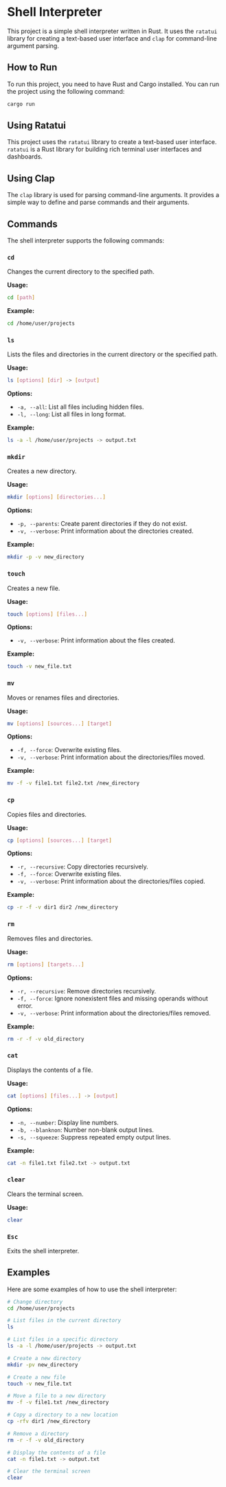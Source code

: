 # Shell Interpreter

This project is a simple shell interpreter written in Rust. It uses the `ratatui` library for creating a text-based user interface and `clap` for command-line argument parsing.

## How to Run

To run this project, you need to have Rust and Cargo installed. You can run the project using the following command:

```sh
cargo run
```

## Using Ratatui

This project uses the `ratatui` library to create a text-based user interface. `ratatui` is a Rust library for building rich terminal user interfaces and dashboards.

## Using Clap

The `clap` library is used for parsing command-line arguments. It provides a simple way to define and parse commands and their arguments.

## Commands

The shell interpreter supports the following commands:

### `cd`

Changes the current directory to the specified path.

**Usage:**

```sh
cd [path]
```

**Example:**

```sh
cd /home/user/projects
```

### `ls`

Lists the files and directories in the current directory or the specified path.

**Usage:**

```sh
ls [options] [dir] -> [output]
```

**Options:**

- `-a, --all`: List all files including hidden files.
- `-l, --long`: List all files in long format.

**Example:**

```sh
ls -a -l /home/user/projects -> output.txt
```

### `mkdir`

Creates a new directory.

**Usage:**

```sh
mkdir [options] [directories...]
```

**Options:**

- `-p, --parents`: Create parent directories if they do not exist.
- `-v, --verbose`: Print information about the directories created.

**Example:**

```sh
mkdir -p -v new_directory
```

### `touch`

Creates a new file.

**Usage:**

```sh
touch [options] [files...]
```

**Options:**

- `-v, --verbose`: Print information about the files created.

**Example:**

```sh
touch -v new_file.txt
```

### `mv`

Moves or renames files and directories.

**Usage:**

```sh
mv [options] [sources...] [target]
```

**Options:**

- `-f, --force`: Overwrite existing files.
- `-v, --verbose`: Print information about the directories/files moved.

**Example:**

```sh
mv -f -v file1.txt file2.txt /new_directory
```

### `cp`

Copies files and directories.

**Usage:**

```sh
cp [options] [sources...] [target]
```

**Options:**

- `-r, --recursive`: Copy directories recursively.
- `-f, --force`: Overwrite existing files.
- `-v, --verbose`: Print information about the directories/files copied.

**Example:**

```sh
cp -r -f -v dir1 dir2 /new_directory
```

### `rm`

Removes files and directories.

**Usage:**

```sh
rm [options] [targets...]
```

**Options:**

- `-r, --recursive`: Remove directories recursively.
- `-f, --force`: Ignore nonexistent files and missing operands without error.
- `-v, --verbose`: Print information about the directories/files removed.

**Example:**

```sh
rm -r -f -v old_directory
```

### `cat`

Displays the contents of a file.

**Usage:**

```sh
cat [options] [files...] -> [output]
```

**Options:**

- `-n, --number`: Display line numbers.
- `-b, --blanknon`: Number non-blank output lines.
- `-s, --squeeze`: Suppress repeated empty output lines.

**Example:**

```sh
cat -n file1.txt file2.txt -> output.txt
```

### `clear`

Clears the terminal screen.

**Usage:**

```sh
clear
```

### `Esc`

Exits the shell interpreter.


## Examples

Here are some examples of how to use the shell interpreter:

```sh
# Change directory
cd /home/user/projects

# List files in the current directory
ls

# List files in a specific directory
ls -a -l /home/user/projects -> output.txt

# Create a new directory
mkdir -pv new_directory

# Create a new file
touch -v new_file.txt

# Move a file to a new directory
mv -f -v file1.txt /new_directory

# Copy a directory to a new location
cp -rfv dir1 /new_directory

# Remove a directory
rm -r -f -v old_directory

# Display the contents of a file
cat -n file1.txt -> output.txt

# Clear the terminal screen
clear
```


